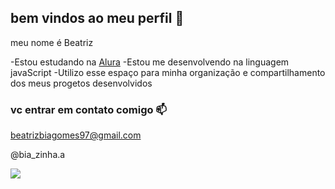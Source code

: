 ## bem vindos ao meu perfil 💟

meu nome é Beatriz 

-Estou estudando na [Alura](https://www.alura.com.br)
-Estou me desenvolvendo na linguagem javaScript
-Utilizo esse espaço para minha organização e compartilhamento dos meus progetos desenvolvidos

### vc entrar em contato comigo 📫

beatrizbiagomes97@gmail.com

@bia_zinha.a

![](https://tenor.com/pt-BR/view/cute-cat-kitten-excited-dance-gif-16858148)
